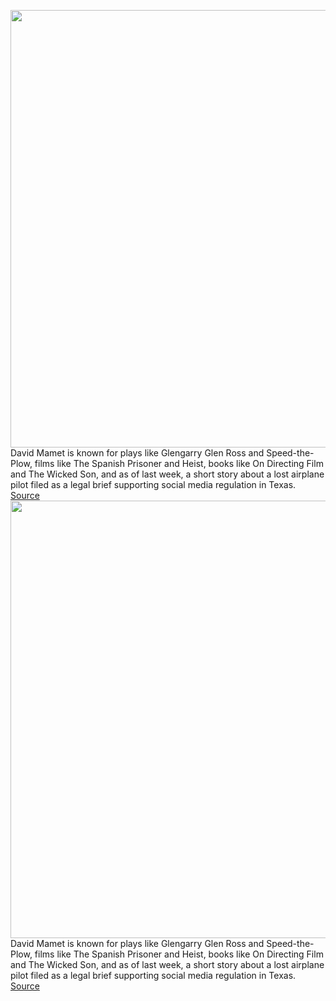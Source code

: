 <img src='https://cdn.vox-cdn.com/thumbor/ADRcvvlYWyz4wP4mIYP8_gbQIfI=/0x0:5760x3840/1200x800/filters:focal(3039x629:3959x1549)/cdn.vox-cdn.com/uploads/chorus_image/image/70625379/615382646.0.jpg' width='700px' /><br/>
David Mamet is known for plays like Glengarry Glen Ross and Speed-the-Plow, films like The Spanish Prisoner and Heist, books like On Directing Film and The Wicked Son, and as of last week, a short story about a lost airplane pilot filed as a legal brief supporting social media regulation in Texas.
<a href='https://www.theverge.com/2022/3/15/22979026/david-mamet-amicus-brief-texas-hb20-social-media-regulation-texas'> Source <a/><img src='https://cdn.vox-cdn.com/thumbor/ADRcvvlYWyz4wP4mIYP8_gbQIfI=/0x0:5760x3840/1200x800/filters:focal(3039x629:3959x1549)/cdn.vox-cdn.com/uploads/chorus_image/image/70625379/615382646.0.jpg' width='700px' /><br/>
David Mamet is known for plays like Glengarry Glen Ross and Speed-the-Plow, films like The Spanish Prisoner and Heist, books like On Directing Film and The Wicked Son, and as of last week, a short story about a lost airplane pilot filed as a legal brief supporting social media regulation in Texas.
<a href='https://www.theverge.com/2022/3/15/22979026/david-mamet-amicus-brief-texas-hb20-social-media-regulation-texas'> Source <a/>